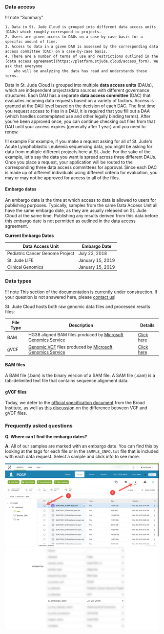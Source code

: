 ### Data access

!!! note "Summary"

    1. Data in St. Jude Cloud is grouped into different data access units (DAUs) which roughly correspond to projects. 
    2. Users are given access to DAUs on a case-by-case basis for a specific amount of time.
    3. Access to data in a given DAU is assessed by the corresponding data access committee (DAC) on a case-by-case basis.
    4. There are a number of terms of use and restrictions outlined in the [data access agreement](https://platform.stjude.cloud/access_form). We ask that everyone
        who will be analyzing the data has read and understands these terms.

Data in St. Jude Cloud is grouped into multiple **data access units** (DAUs),
which are independent projects/data sources with different governance structures. 
Each DAU has a separate **data access committee** (DAC) that evaluates incoming 
data requests based on a variety of factors. Access is granted at the DAU level
based on the decision of each DAC. The first time you request access to files in 
a DAU, it is required that you fill out a DAA (which handles contemplated use and
other legally binding terms). After you've been approved once, you can continue
checking out files from that DAU until your access expires (generally after 
1 year) and you need to renew.

!!! example
    For example, if you make a request asking for all of St. Jude's Acute 
    Lymphoblastic Leukemia sequencing data, you might be asking for data from 
    multiple different projects here at St. Jude. For the sake of the example,
    let's say the data you want is spread across three different DAUs. Once
    you place a request, your application will be routed to the corresponding
    three data access committees for approval. Since each DAC is made up of
    different individuals using different criteria for evaluation, you may or
    may not be approved for access to all of the files. 

#### Embargo dates

An embargo date is the time at which access to data is allowed to users
for publishing purposes. Typically, samples from the same Data Access
Unit all have the same embargo date, as they are usually released on St.
Jude Cloud at the same time. Publishing any results derived from this data 
before this embargo date is not permitted as outlined in the data access agreement.

**Current Embargo Dates**

| Data Access Unit                 | Embargo Date     |
| -------------------------------- | ---------------- |
| Pediatric Cancer Genome Project  | July 23, 2018    |
| St. Jude LIFE                    | January 15, 2019 |
| Clinical Genomics                | January 15, 2019 |

### Data types

!!! note
    This section of the documentation is currently under construction. If your question is not answered here,
    please [contact us](https://stjude.cloud/contact)!

St. Jude Cloud hosts both raw genomic data files and processed results files:

| File Type | Description                                                                    | Details                   |
|-----------|--------------------------------------------------------------------------------|---------------------------|
| BAM       | HG38 aligned BAM files produced by [Microsoft Genomics Service][msgen]         | [Click here](#bam-files)  |
| gVCF      | [Genomic VCF][gvcf-spec] files produced by [Microsoft Genomics Service][msgen] | [Click here](#gvcf-files) |


#### BAM files

 A BAM file (.bam) is the binary version of a SAM file.  A SAM file (.sam) is a tab-delimited text file that contains sequence alignment data.

#### gVCF files

Today, we defer to the [official specification document][gvcf-spec] from the Broad Institute, as well as [this discussion][gvcf-diff-from-vcf] on the difference between VCF and gVCF files.

### Frequently asked questions

**Q. Where can I find the embargo dates?**

**A.** All of our samples are marked with an embargo date. 
You can find this by looking at the tags for each file or in the
`SAMPLE_INFO.txt` file that is included with each data request. 
Select a sample and click info to see more.

![](../../images/guides/data/embargo-date-1.png)
![](../../images/guides/data/embargo-date-2.png)

[msgen]: https://azure.microsoft.com/en-us/services/genomics/
[gvcf-spec]: https://gatkforums.broadinstitute.org/gatk/discussion/11004/gvcf-genomic-variant-call-format
[gvcf-diff-from-vcf]: https://gatkforums.broadinstitute.org/gatk/discussion/4017/what-is-a-gvcf-and-how-is-it-different-from-a-regular-vcf
